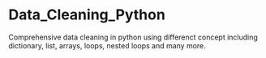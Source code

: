# Data_Cleaning_Python
Comprehensive data cleaning in python using differenct concept including dictionary, list, arrays, loops, nested loops and many more. 
